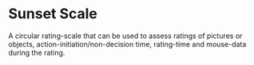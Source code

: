 # Sunset Scale

A circular rating-scale that can be used to assess ratings of pictures or objects, action-initiation/non-decision time, rating-time and mouse-data during the rating. 
